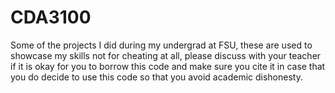 # CDA3100
Some of the projects I did during my undergrad at FSU, these are used to showcase my skills not for cheating at all, please discuss with your teacher if it is okay for you to borrow this code and make sure you cite it in case that you do decide to use this code so that you avoid academic dishonesty.
